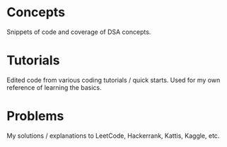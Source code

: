 # Concepts
Snippets of code and coverage of DSA concepts.

# Tutorials
Edited code from various coding tutorials / quick starts.
Used for my own reference of learning the basics.

# Problems
My solutions / explanations to LeetCode, Hackerrank, Kattis, Kaggle, etc.
